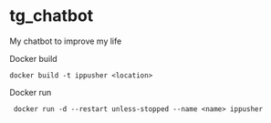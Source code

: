 # tg_chatbot
My chatbot to improve my life

Docker build
```
docker build -t ippusher <location>
```

Docker run
```
 docker run -d --restart unless-stopped --name <name> ippusher
```
